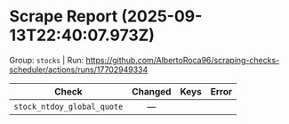 # Scrape Report (2025-09-13T22:40:07.973Z)

Group: `stocks`  |  Run: https://github.com/AlbertoRoca96/scraping-checks-scheduler/actions/runs/17702949334

| Check | Changed | Keys | Error |
|---|:---:|:--|:--|
| `stock_ntdoy_global_quote` | — |  |  |
